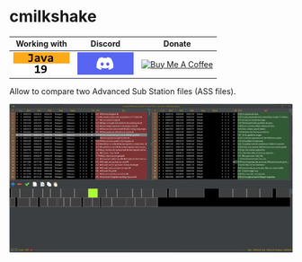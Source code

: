 # cmilkshake

| Working with | Discord | Donate |
| ------------ | ------- | --------------- |
| ![Java 19](https://github.com/TW2/logonator/blob/main/status/github-status-19.png) | <a href="https://discord.gg/ssU9SKg">![Discord](https://github.com/TW2/logonator/blob/main/logos/discord-100x40.png)</a> | <a href="https://www.buymeacoffee.com/yves.ludosky" target="_blank"><img src="https://cdn.buymeacoffee.com/buttons/v2/default-yellow.png" alt="Buy Me A Coffee" style="height: 60px !important;width: 217px !important;" ></a> |

Allow to compare two Advanced Sub Station files (ASS files).

![Caramel Milkshake 2.6](https://github.com/TW2/cmilkshake/blob/master/screenshots/Capture%20d%E2%80%99%C3%A9cran%202023-03-04%20172320.png)
